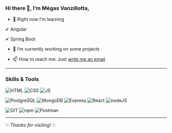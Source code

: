 
### Hi there 👋, I’m Mégas Vanzillotta,

- 🌱 Right now I’m learning
 
✔ Angular

✔ Spring Boot


- 🔭 I’m currently working on some projects

- 📫 How to reach me: Just [write me an email](mailto:megas.vanzi@gmail.com)

---

### Skills & Tools

 ![HTML](https://icongr.am/devicon/html5-original.svg?size=80&color=currentColor)
 ![CSS](https://icongr.am/devicon/css3-original.svg?size=80&color=currentColor)
 ![JS](https://icongr.am/devicon/javascript-original.svg?size=80&color=currentColor)

 ![PostgreSQL](https://icongr.am/devicon/postgresql-original-wordmark.svg?size=80&color=currentColor)
 ![MongoDB](https://icongr.am/devicon/mongodb-original-wordmark.svg?size=80&color=6569d7)
 ![Express](https://icongr.am/devicon/express-original-wordmark.svg?size=80&color=currentColor)
 ![React](https://icongr.am/devicon/react-original.svg?size=80&color=currentColor)
 ![nodeJS](https://icongr.am/devicon/nodejs-original-wordmark.svg?size=80&color=6569d7)

 ![GIT](https://icongr.am/devicon/git-original.svg?size=80&color=currentColor)
 ![npm](https://icongr.am/devicon/npm-original-wordmark.svg?size=80&color=currentColor)
 ![Postman](https://www.vectorlogo.zone/logos/getpostman/getpostman-icon.svg?size=80)

---

✨ *Thanks for visiting!* ✨

